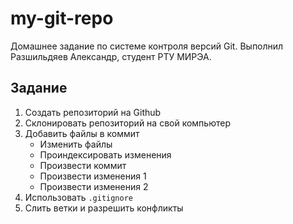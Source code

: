 # my-git-repo
Домашнее задание по системе контроля версий Git. Выполнил Разшильдяев Александр, студент РТУ МИРЭА.
## Задание
1. Создать репозиторий на Github
2. Склонировать репозиторий на свой компьютер
3. Добавить файлы в коммит
	* Изменить файлы
	* Проиндексировать изменения
	* Произвести коммит
	* Произвести изменения 1
	* Произвести изменения 2
4. Использовать `.gitignore`
5. Слить ветки и разрешить конфликты
